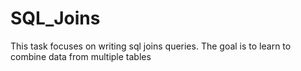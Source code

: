 # SQL_Joins
This task focuses on writing sql joins queries. The goal is  to learn to combine data from multiple tables
